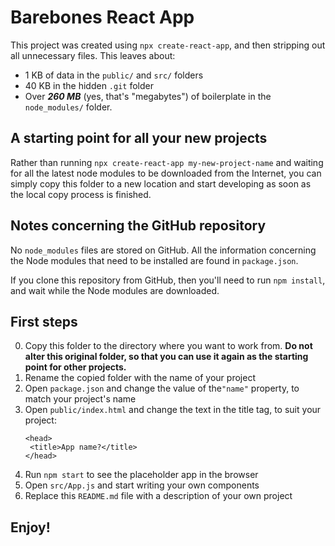 # Barebones React App

This project was created using `npx create-react-app`, and then stripping out all unnecessary files. This leaves about:

* 1 KB of data in the `public/` and `src/` folders
* 40 KB in the hidden `.git` folder
* Over ***260 MB*** (yes, that's "megabytes") of boilerplate in the `node_modules/` folder.

## A starting point for all your new projects
Rather than running `npx create-react-app my-new-project-name` and waiting for all the latest node modules to be downloaded from the Internet, you can simply copy this folder to a new location and start developing as soon as the local copy process is finished.

## Notes concerning the GitHub repository
No `node_modules` files are stored on GitHub. All the information concerning the Node modules that need to be installed are found in `package.json`.

If you clone this repository from GitHub, then you'll need to run `npm install`, and wait while the Node modules are downloaded.

## First steps

0. Copy this folder to the directory where you want to work from. **Do not alter this original folder, so that you can use it again as the starting point for other projects.**
1. Rename the copied folder with the name of your project
2. Open `package.json` and change the value of the`"name"` property, to match your project's name
4. Open `public/index.html` and change the text in the title tag, to suit your project:
   ```
   <head>
    <title>App name?</title>
   </head>
   ```
5. Run `npm start` to see the placeholder app in the browser
6. Open `src/App.js` and start writing your own components
7. Replace this `README.md` file with a description of your own project

## Enjoy!